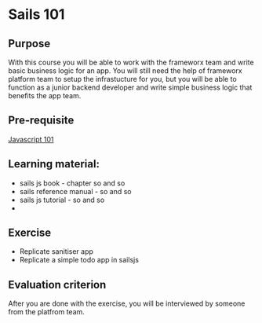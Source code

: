 # Sails 101

## Purpose 
With this course you will be able to work with the frameworx team and write basic business logic for an app. You will still need the help of frameworx platform team to setup the infrastucture for you, but you will be able to function as a junior backend developer and write simple business logic that benefits the app team. 

## Pre-requisite
[Javascript 101](/courses/javascript_101)

## Learning material:
- sails js book - chapter so and so
- sails reference manual - so and so 
- sails js tutorial - so and so 
- 

## Exercise
- Replicate sanitiser app
- Replicate a simple todo app in sailsjs 

## Evaluation criterion  

After you are done with the exercise, you will be interviewed by someone from the platfrom team.

